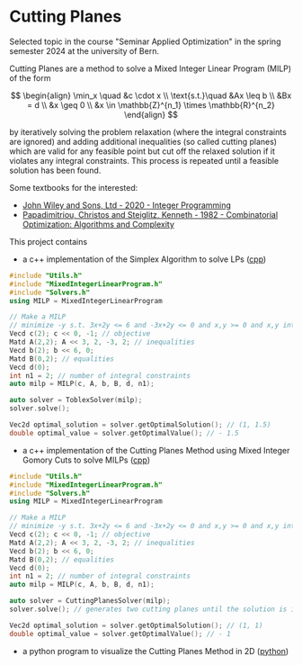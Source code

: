 # Cutting Planes
Selected topic in the course "Seminar Applied Optimization" in the spring semester 2024 at the university of Bern.

Cutting Planes are a method to solve a Mixed Integer Linear Program (MILP) of the form

$$
\begin{align}
\min_x \quad &c \cdot x \\
\text{s.t.}\quad &Ax \leq b \\
&Bx = d \\
&x \geq 0 \\
&x \in \mathbb{Z}^{n_1} \times \mathbb{R}^{n_2}
\end{align}
$$

by iteratively solving the problem relaxation (where the integral constraints are ignored) and adding additional inequalities (so called cutting planes) which
are valid for any feasible point but cut off the relaxed solution if it violates any integral constraints. This process is repeated until a feasible solution has been found.

Some textbooks for the interested:
- [John Wiley and Sons, Ltd - 2020 - Integer Programming](https://doi.org/10.1002/9781119606475.oth1)
- [Papadimitriou, Christos and Steiglitz, Kenneth - 1982 - Combinatorial Optimization: Algorithms and Complexity](https://doi.org/10.1109/TASSP.1984.1164450)


This project contains
- a c++ implementation of the Simplex Algorithm to solve LPs ([cpp](./CuttingPlanes/))
```cpp
#include "Utils.h"
#include "MixedIntegerLinearProgram.h"
#include "Solvers.h"
using MILP = MixedIntegerLinearProgram

// Make a MILP
// minimize -y s.t. 3x+2y <= 6 and -3x+2y <= 0 and x,y >= 0 and x,y integral
Vecd c(2); c << 0, -1; // objective
Matd A(2,2); A << 3, 2, -3, 2; // inequalities
Vecd b(2); b << 6, 0;
Matd B(0,2); // equalities
Vecd d(0);
int n1 = 2; // number of integral constraints
auto milp = MILP(c, A, b, B, d, n1);

auto solver = ToblexSolver(milp);
solver.solve();

Vec2d optimal_solution = solver.getOptimalSolution(); // (1, 1.5)
double optimal_value = solver.getOptimalValue(); // - 1.5

```

- a c++ implementation of the Cutting Planes Method using Mixed Integer Gomory Cuts to solve MILPs ([cpp](./CuttingPlanes/))
```cpp
#include "Utils.h"
#include "MixedIntegerLinearProgram.h"
#include "Solvers.h"
using MILP = MixedIntegerLinearProgram

// Make a MILP
// minimize -y s.t. 3x+2y <= 6 and -3x+2y <= 0 and x,y >= 0 and x,y integral
Vecd c(2); c << 0, -1; // objective
Matd A(2,2); A << 3, 2, -3, 2; // inequalities
Vecd b(2); b << 6, 0;
Matd B(0,2); // equalities
Vecd d(0);
int n1 = 2; // number of integral constraints
auto milp = MILP(c, A, b, B, d, n1);

auto solver = CuttingPlanesSolver(milp);
solver.solve(); // generates two cutting planes until the solution is integral

Vec2d optimal_solution = solver.getOptimalSolution(); // (1, 1)
double optimal_value = solver.getOptimalValue(); // - 1

```
- a python program to visualize the Cutting Planes Method in 2D ([python](./Visualizer.ipynb))
